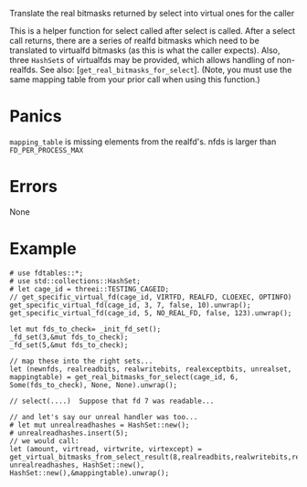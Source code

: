 Translate the real bitmasks returned by select into virtual ones for the caller

This is a helper function for select called after select is called.  After 
a select call returns, there are a series of realfd bitmasks which need to be 
translated to virtualfd bitmasks (as this is what the caller expects).  Also, 
three `HashSet`s of virtualfds may be provided, which allows handling of 
non-realfds.  See also: [`get_real_bitmasks_for_select`].  (Note, you must use 
the same mapping table from your prior call when using this function.)

# Panics
  `mapping_table` is missing elements from the realfd's.
  nfds is larger than `FD_PER_PROCESS_MAX`

# Errors
  None

# Example
```
# use fdtables::*;
# use std::collections::HashSet;
# let cage_id = threei::TESTING_CAGEID;
// get_specific_virtual_fd(cage_id, VIRTFD, REALFD, CLOEXEC, OPTINFO)
get_specific_virtual_fd(cage_id, 3, 7, false, 10).unwrap();
get_specific_virtual_fd(cage_id, 5, NO_REAL_FD, false, 123).unwrap();

let mut fds_to_check= _init_fd_set();
_fd_set(3,&mut fds_to_check);
_fd_set(5,&mut fds_to_check);

// map these into the right sets...
let (newnfds, realreadbits, realwritebits, realexceptbits, unrealset, mappingtable) = get_real_bitmasks_for_select(cage_id, 6, Some(fds_to_check), None, None).unwrap();
 
// select(....)  Suppose that fd 7 was readable...

// and let's say our unreal handler was too...
# let mut unrealreadhashes = HashSet::new();
# unrealreadhashes.insert(5);
// we would call:
let (amount, virtread, virtwrite, virtexcept) = get_virtual_bitmasks_from_select_result(8,realreadbits,realwritebits,realexceptbits, unrealreadhashes, HashSet::new(), HashSet::new(),&mappingtable).unwrap();
```
